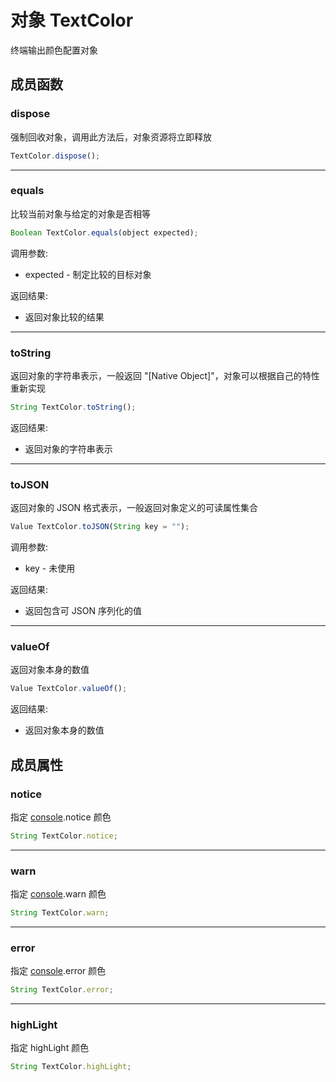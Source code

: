 # 对象 TextColor
终端输出颜色配置对象

## 成员函数
        
### dispose
强制回收对象，调用此方法后，对象资源将立即释放
```JavaScript
TextColor.dispose();
```

--------------------------
### equals
比较当前对象与给定的对象是否相等
```JavaScript
Boolean TextColor.equals(object expected);
```

调用参数:
* expected - 制定比较的目标对象

返回结果:
* 返回对象比较的结果

--------------------------
### toString
返回对象的字符串表示，一般返回 "[Native Object]"，对象可以根据自己的特性重新实现
```JavaScript
String TextColor.toString();
```

返回结果:
* 返回对象的字符串表示

--------------------------
### toJSON
返回对象的 JSON 格式表示，一般返回对象定义的可读属性集合
```JavaScript
Value TextColor.toJSON(String key = "");
```

调用参数:
* key - 未使用

返回结果:
* 返回包含可 JSON 序列化的值

--------------------------
### valueOf
返回对象本身的数值
```JavaScript
Value TextColor.valueOf();
```

返回结果:
* 返回对象本身的数值

## 成员属性
        
### notice
指定 [console](../../module/ifs/console.md).notice 颜色
```JavaScript
String TextColor.notice;
```

--------------------------
### warn
指定 [console](../../module/ifs/console.md).warn 颜色
```JavaScript
String TextColor.warn;
```

--------------------------
### error
指定 [console](../../module/ifs/console.md).error 颜色
```JavaScript
String TextColor.error;
```

--------------------------
### highLight
指定 highLight 颜色
```JavaScript
String TextColor.highLight;
```

